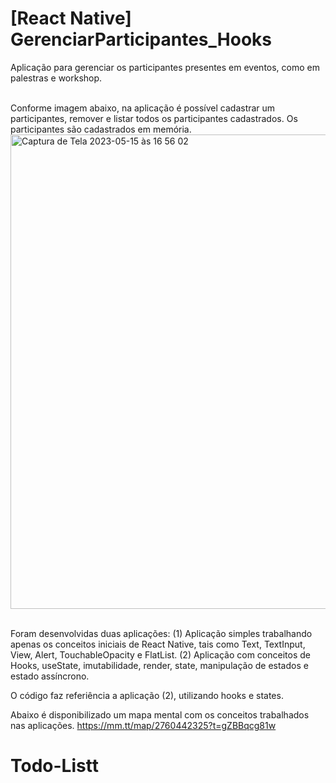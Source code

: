 # [React Native] GerenciarParticipantes_Hooks
Aplicação para gerenciar os participantes presentes em eventos, como em palestras e workshop.

<br>Conforme imagem abaixo, na aplicação é possível cadastrar um participantes, remover e listar todos os participantes cadastrados. 
Os participantes são cadastrados em memória. 
<img width="759" alt="Captura de Tela 2023-05-15 às 16 56 02" src="https://github.com/brunobandeiraf/GerenciarParticipantes_RN/assets/28060530/a17f41fa-0b63-44f7-914e-f39305f7c420">

<br>Foram desenvolvidas duas aplicações: 
(1) Aplicação simples trabalhando apenas os conceitos iniciais de React Native, tais como Text, TextInput, View, Alert, TouchableOpacity e FlatList.
(2) Aplicação com conceitos de Hooks, useState, imutabilidade, render, state, manipulação de estados e estado assíncrono. 

O código faz referiência a aplicação (2),  utilizando hooks e states. 

Abaixo é disponibilizado um mapa mental com os conceitos trabalhados nas aplicações. 
https://mm.tt/map/2760442325?t=gZBBqcg81w
# Todo-Listt
